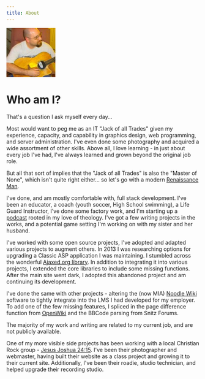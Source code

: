 ```yaml
---
title: About
---
```

<img src="../res/gravatar.png" id="gravatar" alt="AnonJr" />

# Who am I?

That's a question I ask myself every day&hellip;

Most would want to peg me as an IT "Jack of all Trades" given my experience, capacity, and capability in graphics design, web programming, and server administration. I've even done some photography and acquired a wide assortment of other skills. Above all, I love learning - in just about every job I've had, I've always learned and grown beyond the original job role.

But all that sort of implies that the "Jack of all Trades" is also the "Master of None", which isn't quite right either&hellip; so let's go with a modern [Renaissance Man](https://en.wikipedia.org/wiki/Polymath#Renaissance_ideal:_the_Renaissance_man).

I've done, and am mostly comfortable with, full stack development. I've been an educator, a coach (youth soccer, High School swimming), a Life Guard Instructor, I've done some factory work, and I'm starting up a [podcast](http://biblebyexample.com) rooted in my love of theology. I've got a few writing projects in the works, and a potential game setting I'm working on with my sister and her husband.

I've worked with some open source projects, I've adopted and adapted various projects to augment others. In 2013 I was researching options for upgrading a Classic ASP application I was maintaining. I stumbled across the wonderful [Ajaxed.org library](https://github.com/ASP-Ajaxed/asp-ajaxed). In addition to integrating it into various projects, I extended the core libraries to include some missing functions. After the main site went dark, I adopted this abandoned project and am continuing its development.

I've done the same with other projects - altering the (now MIA) [Noodle Wiki](http://web.archive.org/web/20101025073643/http://adamv.com/dev/asp/noodle/) software to tightly integrate into the LMS I had developed for my employer. To add one of the few missing features, I spliced in the page difference function from [OpenWiki](http://openwiki.com/?OpenWikiNG) and the BBCode parsing from Snitz Forums.

The majority of my work and writing are related to my current job, and are not publicly available.

One of my more visible side projects has been working with a local Christian Rock group - [Jesus Joshua 24:15](http://jesusjoshua2415.com/). I've been their photographer and webmaster, having built their website as a class project and growing it to their current site. Additionally, I've been their roadie, studio technician, and helped upgrade their recording studio.